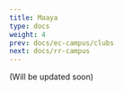 ```yaml
---
title: Maaya
type: docs
weight: 4
prev: docs/ec-campus/clubs
next: docs/rr-campus
---
```


(Will be updated soon)
